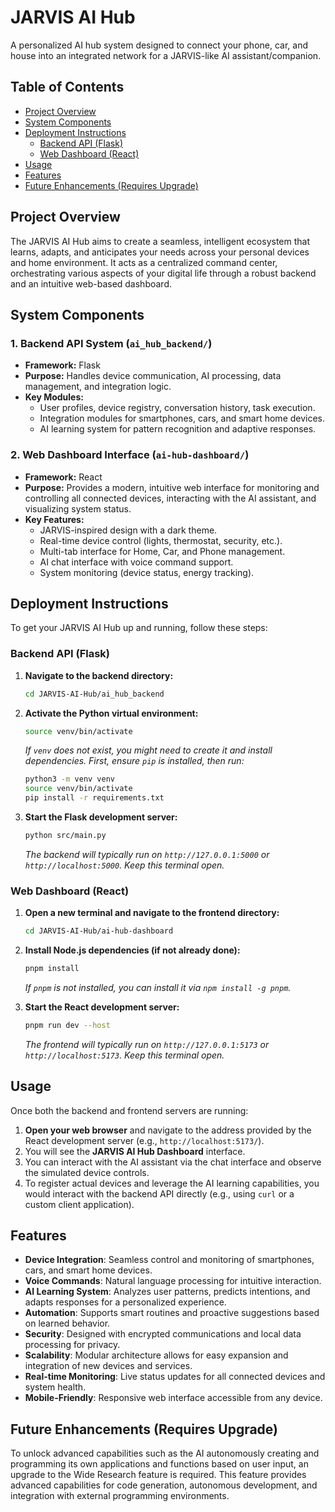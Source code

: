 # JARVIS AI Hub

A personalized AI hub system designed to connect your phone, car, and house into an integrated network for a JARVIS-like AI assistant/companion.

## Table of Contents

- [Project Overview](#project-overview)
- [System Components](#system-components)
- [Deployment Instructions](#deployment-instructions)
  - [Backend API (Flask)](#backend-api-flask)
  - [Web Dashboard (React)](#web-dashboard-react)
- [Usage](#usage)
- [Features](#features)
- [Future Enhancements (Requires Upgrade)](#future-enhancements-requires-upgrade)

## Project Overview

The JARVIS AI Hub aims to create a seamless, intelligent ecosystem that learns, adapts, and anticipates your needs across your personal devices and home environment. It acts as a centralized command center, orchestrating various aspects of your digital life through a robust backend and an intuitive web-based dashboard.

## System Components

### 1. Backend API System (`ai_hub_backend/`)

-   **Framework:** Flask
-   **Purpose:** Handles device communication, AI processing, data management, and integration logic.
-   **Key Modules:**
    -   User profiles, device registry, conversation history, task execution.
    -   Integration modules for smartphones, cars, and smart home devices.
    -   AI learning system for pattern recognition and adaptive responses.

### 2. Web Dashboard Interface (`ai-hub-dashboard/`)

-   **Framework:** React
-   **Purpose:** Provides a modern, intuitive web interface for monitoring and controlling all connected devices, interacting with the AI assistant, and visualizing system status.
-   **Key Features:**
    -   JARVIS-inspired design with a dark theme.
    -   Real-time device control (lights, thermostat, security, etc.).
    -   Multi-tab interface for Home, Car, and Phone management.
    -   AI chat interface with voice command support.
    -   System monitoring (device status, energy tracking).

## Deployment Instructions

To get your JARVIS AI Hub up and running, follow these steps:

### Backend API (Flask)

1.  **Navigate to the backend directory:**
    ```bash
    cd JARVIS-AI-Hub/ai_hub_backend
    ```

2.  **Activate the Python virtual environment:**
    ```bash
    source venv/bin/activate
    ```
    *If `venv` does not exist, you might need to create it and install dependencies. First, ensure `pip` is installed, then run:*
    ```bash
    python3 -m venv venv
    source venv/bin/activate
    pip install -r requirements.txt
    ```

3.  **Start the Flask development server:**
    ```bash
    python src/main.py
    ```
    *The backend will typically run on `http://127.0.0.1:5000` or `http://localhost:5000`. Keep this terminal open.*

### Web Dashboard (React)

1.  **Open a new terminal and navigate to the frontend directory:**
    ```bash
    cd JARVIS-AI-Hub/ai-hub-dashboard
    ```

2.  **Install Node.js dependencies (if not already done):**
    ```bash
    pnpm install
    ```
    *If `pnpm` is not installed, you can install it via `npm install -g pnpm`.*

3.  **Start the React development server:**
    ```bash
    pnpm run dev --host
    ```
    *The frontend will typically run on `http://127.0.0.1:5173` or `http://localhost:5173`. Keep this terminal open.*

## Usage

Once both the backend and frontend servers are running:

1.  **Open your web browser** and navigate to the address provided by the React development server (e.g., `http://localhost:5173/`).
2.  You will see the **JARVIS AI Hub Dashboard** interface.
3.  You can interact with the AI assistant via the chat interface and observe the simulated device controls.
4.  To register actual devices and leverage the AI learning capabilities, you would interact with the backend API directly (e.g., using `curl` or a custom client application).

## Features

-   **Device Integration**: Seamless control and monitoring of smartphones, cars, and smart home devices.
-   **Voice Commands**: Natural language processing for intuitive interaction.
-   **AI Learning System**: Analyzes user patterns, predicts intentions, and adapts responses for a personalized experience.
-   **Automation**: Supports smart routines and proactive suggestions based on learned behavior.
-   **Security**: Designed with encrypted communications and local data processing for privacy.
-   **Scalability**: Modular architecture allows for easy expansion and integration of new devices and services.
-   **Real-time Monitoring**: Live status updates for all connected devices and system health.
-   **Mobile-Friendly**: Responsive web interface accessible from any device.

## Future Enhancements (Requires Upgrade)

To unlock advanced capabilities such as the AI autonomously creating and programming its own applications and functions based on user input, an upgrade to the Wide Research feature is required. This feature provides advanced capabilities for code generation, autonomous development, and integration with external programming environments.


